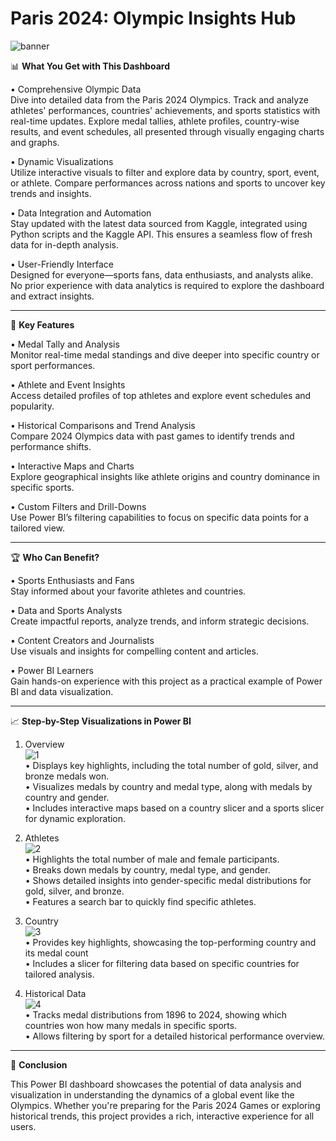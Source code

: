 # Paris 2024: Olympic Insights Hub
![banner](https://github.com/user-attachments/assets/da41a813-9e65-4855-8dd4-9cfe29415bcf)

📊 **What You Get with This Dashboard**

•	Comprehensive Olympic Data\
Dive into detailed data from the Paris 2024 Olympics. Track and analyze athletes' performances, countries' achievements, and sports statistics with real-time updates. Explore medal tallies, athlete profiles, country-wise results, and event schedules, all presented through visually engaging charts and graphs.

•	Dynamic Visualizations\
Utilize interactive visuals to filter and explore data by country, sport, event, or athlete. Compare performances across nations and sports to uncover key trends and insights.

•	Data Integration and Automation\
Stay updated with the latest data sourced from Kaggle, integrated using Python scripts and the Kaggle API. This ensures a seamless flow of fresh data for in-depth analysis.

•	User-Friendly Interface\
Designed for everyone—sports fans, data enthusiasts, and analysts alike. No prior experience with data analytics is required to explore the dashboard and extract insights.
________________________________________
🚀 **Key Features**

•	Medal Tally and Analysis\
Monitor real-time medal standings and dive deeper into specific country or sport performances.

•	Athlete and Event Insights\
Access detailed profiles of top athletes and explore event schedules and popularity.

•	Historical Comparisons and Trend Analysis\
Compare 2024 Olympics data with past games to identify trends and performance shifts.

•	Interactive Maps and Charts\
Explore geographical insights like athlete origins and country dominance in specific sports.

•	Custom Filters and Drill-Downs\
Use Power BI’s filtering capabilities to focus on specific data points for a tailored view.
________________________________________
🏆 **Who Can Benefit?**

•	Sports Enthusiasts and Fans\
Stay informed about your favorite athletes and countries.

•	Data and Sports Analysts\
Create impactful reports, analyze trends, and inform strategic decisions.

•	Content Creators and Journalists\
Use visuals and insights for compelling content and articles.

•	Power BI Learners\
Gain hands-on experience with this project as a practical example of Power BI and data visualization.
________________________________________
📈 **Step-by-Step Visualizations in Power BI**

1. Overview\
   ![1](https://github.com/user-attachments/assets/85b733f8-b21a-486a-a758-84b2c4da5b68)\
•	Displays key highlights, including the total number of gold, silver, and bronze medals won.\
•	Visualizes medals by country and medal type, along with medals by country and gender.\
•	Includes interactive maps based on a country slicer and a sports slicer for dynamic exploration.

2. Athletes\
   ![2](https://github.com/user-attachments/assets/cd11b74e-1f31-4a26-9e36-7f5a5c1498fa)\
•	Highlights the total number of male and female participants.\
•	Breaks down medals by country, medal type, and gender.\
•	Shows detailed insights into gender-specific medal distributions for gold, silver, and bronze.\
•	Features a search bar to quickly find specific athletes.

3. Country\
   ![3](https://github.com/user-attachments/assets/b2767290-b309-418e-b21d-b66e02710ef7)\
•	Provides key highlights, showcasing the top-performing country and its medal count\
•	Includes a slicer for filtering data based on specific countries for tailored analysis.

4. Historical Data\
   ![4](https://github.com/user-attachments/assets/f1478263-3483-4bd7-80fd-285d723ab206)\
•	Tracks medal distributions from 1896 to 2024, showing which countries won how many medals in specific sports.\
•	Allows filtering by sport for a detailed historical performance overview.
________________________________________
🏅 **Conclusion**

This Power BI dashboard showcases the potential of data analysis and visualization in understanding the dynamics of a global event like the Olympics. Whether you're preparing for the Paris 2024 Games or exploring historical trends, this project provides a rich, interactive experience for all users.

